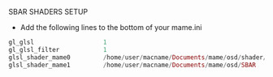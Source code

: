 SBAR SHADERS SETUP

* Add the following lines to the bottom of your mame.ini

```elixir
gl_glsl                   1
gl_glsl_filter            1
glsl_shader_mame0         /home/user/macname/Documents/mame/osd/shader/glsl_plain
glsl_shader_mame1         /home/user/macname/Documents/mame/osd/SBAR
```
